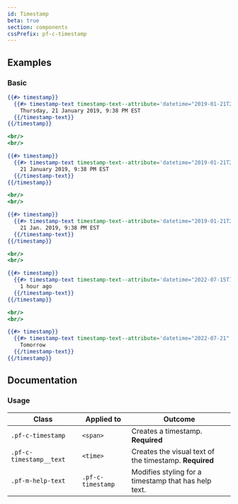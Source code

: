 ```yaml
---
id: Timestamp
beta: true
section: components
cssPrefix: pf-c-timestamp
---
```


## Examples

### Basic

```hbs
{{#> timestamp}}
  {{#> timestamp-text timestamp-text--attribute='datetime="2019-01-21T21:38"'}}
    Thursday, 21 January 2019, 9:38 PM EST
  {{/timestamp-text}}
{{/timestamp}}

<br/>
<br/>

{{#> timestamp}}
  {{#> timestamp-text timestamp-text--attribute='datetime="2019-01-21T21:38"'}}
    21 January 2019, 9:38 PM EST
  {{/timestamp-text}}
{{/timestamp}}

<br/>
<br/>

{{#> timestamp}}
  {{#> timestamp-text timestamp-text--attribute='datetime="2019-01-21T21:38"'}}
    21 Jan. 2019, 9:38 PM EST
  {{/timestamp-text}}
{{/timestamp}}

<br/>
<br/>

{{#> timestamp}}
  {{#> timestamp-text timestamp-text--attribute='datetime="2022-07-15T10:00"'}}
    1 hour ago 
  {{/timestamp-text}}
{{/timestamp}}

<br/>
<br/>

{{#> timestamp}}
  {{#> timestamp-text timestamp-text--attribute='datetime="2022-07-21"'}}
    Tomorrow
  {{/timestamp-text}}
{{/timestamp}}
```

## Documentation

### Usage

| Class | Applied to | Outcome |
| -- | -- | -- |
| `.pf-c-timestamp` | `<span>` | Creates a timestamp. **Required** |
| `.pf-c-timestamp__text` | `<time>` | Creates the visual text of the timestamp. **Required** |
| `.pf-m-help-text`| `.pf-c-timestamp` | Modifies styling for a timestamp that has help text. |